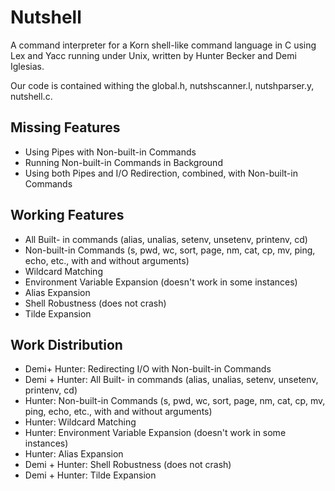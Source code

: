 # Nutshell
A command interpreter for a Korn shell-like command language in C using Lex and Yacc running under Unix, written by Hunter Becker and Demi Iglesias.

Our code is contained withing the global.h, nutshscanner.l, nutshparser.y, nutshell.c.

## Missing Features
* Using Pipes with Non-built-in Commands
* Running Non-built-in Commands in Background
* Using both Pipes and I/O Redirection, combined, with Non-built-in Commands

## Working Features
* All Built- in commands (alias, unalias, setenv, unsetenv, printenv, cd)
* Non-built-in Commands  (s, pwd, wc, sort, page, nm, cat, cp, mv, ping, echo, etc., with and without arguments)
* Wildcard Matching
* Environment Variable Expansion (doesn't work in some instances)
* Alias Expansion
* Shell Robustness (does not crash)
* Tilde Expansion

## Work Distribution
* Demi+ Hunter: Redirecting I/O with Non-built-in Commands
* Demi + Hunter: All Built- in commands (alias, unalias, setenv, unsetenv, printenv, cd)
* Hunter: Non-built-in Commands  (s, pwd, wc, sort, page, nm, cat, cp, mv, ping, echo, etc., with and without arguments)
* Hunter: Wildcard Matching
* Hunter: Environment Variable Expansion (doesn't work in some instances)
* Hunter: Alias Expansion 
* Demi + Hunter: Shell Robustness (does not crash)
* Demi + Hunter: Tilde Expansion

